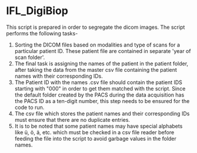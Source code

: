 # IFL_DigiBiop
This script is prepared in order to segregate the dicom images. The script performs the following tasks-
1. Sorting the DICOM files based on modalities and type of scans for a particular patient ID. These patient file are contained in separate 'year of scan folder'.
2. The final task is assigning the names of the patient in the patient folder, after taking the data from the master csv file containing the patient names with their corresponding IDs.
3. The Patient ID with the names .csv file should contain the patient IDS starting with "000" in  order to get them matched with the script. Since the default folder created by the PACS during the data acquisition has the PACS ID as a ten-digit number, this step needs to be ensured for the code to run.
4. The csv file which stores the patient names and their corresponding IDs must ensure that there are no duplicate entries.
5. It is to be noted that some patient names may have special alphabets like ü, ö, ä, etc. which must be checked in a csv file reader before feeding the file into the script to avoid garbage values in the folder names.
